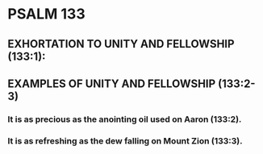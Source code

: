 ---
---
# PSALM 133 
## EXHORTATION TO UNITY AND FELLOWSHIP (133:1): 
## EXAMPLES OF UNITY AND FELLOWSHIP (133:2-3) 
###  It is as precious as the anointing oil used on Aaron (133:2). 
###  It is as refreshing as the dew falling on Mount Zion (133:3). 
